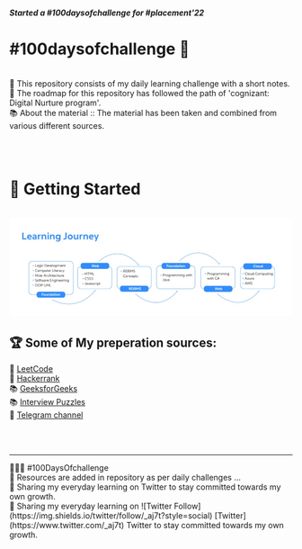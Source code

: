    ##### Started a #100daysofchallenge for #placement'22

 # #100daysofchallenge  🎯
<br>
📒 This repository consists of my daily learning challenge with a short notes.<br>
📘 The roadmap for this repository has followed the path of 'cognizant: Digital Nurture program'.<br>
📚 About the material :: The material has been taken and combined from various different sources.
 
<br><br> 
# 🚀 Getting Started
<br>
<img  alt="learning_joirney" src="Foundation/img/journey.jpeg"/>
<br>


## 🏆 Some of My preperation sources:
 
📒 [LeetCode](https://leetcode.com/)\
📒 [Hackerrank](https://www.hackerrank.com/)\
📚 [GeeksforGeeks](https://www.geeksforgeeks.org/) \
📚 [Interview Puzzles](https://www.geeksforgeeks.org/category/puzzles/) \
🤝 [Telegram channel](https://t.me/joinchat/IU7aAON-6bA5MTZl/)

 <br><br>
 
 <hr>
👨🏻‍💻 #100DaysOfchallenge<br>
📝 Resources are added in repository as per daily challenges ...<br>
🤝 Sharing my everyday learning on Twitter to stay committed towards my own growth.<br>
🤝 Sharing my everyday learning on  ![Twitter Follow](https://img.shields.io/twitter/follow/_aj7t?style=social) [Twitter](https://www.twitter.com/_aj7t) Twitter to stay committed towards my own growth.<br>
